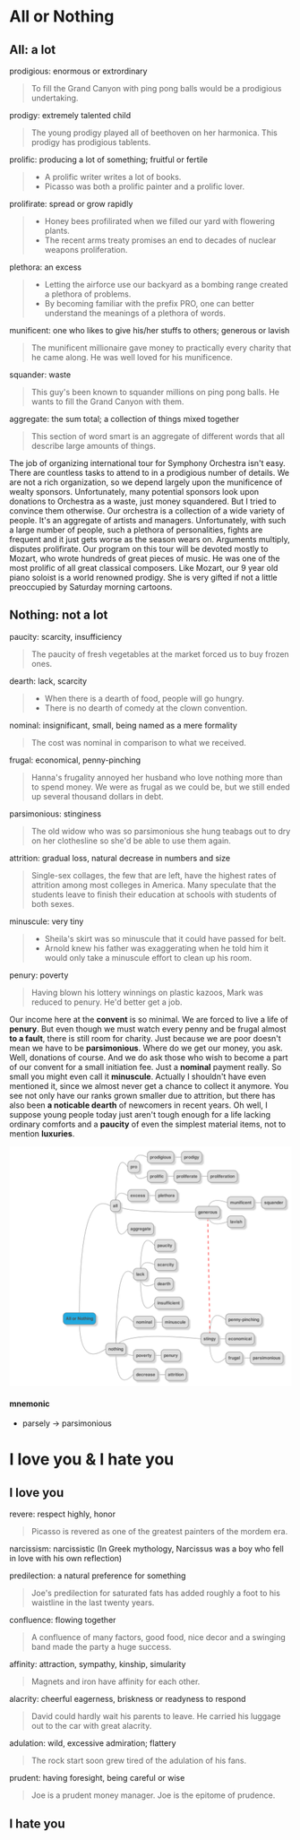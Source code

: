 # All or Nothing
## All: a lot
prodigious: enormous or extrordinary
> To fill the Grand Canyon with ping pong balls would be a prodigious undertaking.

prodigy: extremely talented child
> The young prodigy played all of beethoven on her harmonica. This prodigy has prodigious tablents.

prolific: producing a lot of something; fruitful or fertile
> - A prolific writer writes a lot of books. 
> - Picasso was both a prolific painter and a prolific lover.

prolifirate: spread or grow rapidly
> - Honey bees profilirated when we filled our yard with flowering plants.
> - The recent arms treaty promises an end to decades of nuclear weapons proliferation.

plethora: an excess
> - Letting the airforce use our backyard as a bombing range created a plethora of problems.
> - By becoming familiar with the prefix PRO, one can better understand the meanings of a plethora of words.

munificent: one who likes to give his/her stuffs to others; generous or lavish
> The munificent millionaire gave money to practically every charity that he came along. He was well loved for his munificence.

squander: waste
> This guy's been known to squander millions on ping pong balls. He wants to fill the Grand Canyon with them.

aggregate: the sum total; a collection of things mixed together
> This section of word smart is an aggregate of different words that all describe large amounts of things.

The job of organizing international tour for Symphony Orchestra isn't easy.
There are countless tasks to attend to in a prodigious number of details.
We are not a rich organization, so we depend largely upon the munificence of wealty sponsors.
Unfortunately, many potential sponsors look upon donations to Orchestra as a waste, just money squandered.
But I tried to convince them otherwise.
Our orchestra is a collection of a wide variety of people. It's an aggregate of artists and managers.
Unfortunately, with such a large number of people, such a plethora of personalities, fights are frequent and it just gets worse as the season wears on.
Arguments multiply, disputes prolifirate.
Our program on this tour will be devoted mostly to Mozart, who wrote hundreds of great pieces of music. 
He was one of the most prolific of all great classical composers.
Like Mozart, our 9 year old piano soloist is a world renowned prodigy.
She is very gifted if not a little preoccupied by Saturday morning cartoons.

## Nothing: not a lot
paucity: scarcity, insufficiency
> The paucity of fresh vegetables at the market forced us to buy frozen ones.

dearth: lack, scarcity
> - When there is a dearth of food, people will go hungry.
> - There is no dearth of comedy at the clown convention.

nominal: insignificant, small, being named as a mere formality
> The cost was nominal in comparison to what we received.

frugal: economical, penny-pinching
> Hanna's frugality annoyed her husband who love nothing more than to spend money.
> We were as frugal as we could be, but we still ended up several thousand dollars in debt.

parsimonious: stinginess
> The old widow who was so parsimonious she hung teabags out to dry on her clothesline so she'd be able to use them again.

attrition: gradual loss, natural decrease in numbers and size
> Single-sex collages, the few that are left, have the highest rates of attrition among most colleges in America. 
> Many speculate that the students leave to finish their education at schools with students of both sexes.

minuscule: very tiny
> - Sheila's skirt was so minuscule that it could have passed for belt.
> - Arnold knew his father was exaggerating when he told him it would only take a minuscule effort to clean up his room.

penury: poverty
> Having blown his lottery winnings on plastic kazoos, Mark was reduced to penury. He'd better get a job.

Our income here at the **convent** is so minimal. We are forced to live a life of **penury**. But even though we must watch every penny and be frugal almost **to a fault**, there is still room for charity. Just because we are poor doesn't mean we have to be **parsimonious**. Where do we get our money, you ask. Well, donations of course. And we do ask those who wish to become a part of our convent for a small initiation fee. Just a **nominal** payment really. So small you might even call it **minuscule**. Actually I shouldn't have even mentioned it, since we almost never get a chance to collect it anymore. You see not only have our ranks grown smaller due to attrition, but there has also been **a noticable dearth** of newcomers in recent years. Oh well, I suppose young people today just aren't tough enough for a life lacking ordinary comforts and a **paucity** of even the simplest material items, not to mention **luxuries**.

![all or nothing](img/all_or_nothing.png)
#### mnemonic
- parsely -> parsimonious

# I love you & I hate you
## I love you
revere: respect highly, honor
> Picasso is revered as one of the greatest painters of the mordem era.

narcissism: narcissistic (In Greek mythology, Narcissus was a boy who fell in love with his own reflection)

predilection: a natural preference for something
> Joe's predilection for saturated fats has added roughly a foot to his waistline in the last twenty years.

confluence: flowing together
> A confluence of many factors, good food, nice decor and a swinging band made the party a huge success.

affinity: attraction, sympathy, kinship, simularity
> Magnets and iron have affinity for each other. 

alacrity: cheerful eagerness, briskness or readyness to respond
> David could hardly wait his parents to leave. He carried his luggage out to the car with great alacrity.

adulation: wild, excessive admiration; flattery
> The rock start soon grew tired of the adulation of his fans.

prudent: having foresight, being careful or wise
> Joe is a prudent money manager. Joe is the epitome of prudence.

## I hate you
